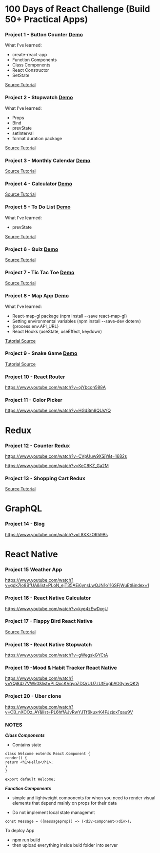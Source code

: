 
100 Days of React Challenge (Build 50+ Practical Apps)
==============
### Project 1 - Button Counter   [Demo](https://t2f9h.codesandbox.io/)

What I've learned:
- create-react-app
- Function Components
- Class Components
- React Constructor
- SetState

[Source Tutorial](https://www.youtube.com/watch?v=Drp3ufpfD_Y)


### Project 2 - Stopwatch  [Demo](https://6fr6p.codesandbox.io/)

What I've learned:
- Props
- Bind
- prevState
- setInterval
- format duration package

[Source Tutorial](https://www.youtube.com/watch?v=NAx76xx40jM&t=304s)


### Project 3 - Monthly Calendar [Demo](https://193rm.codesandbox.io/)

[Source Tutorial](https://www.youtube.com/watch?v=jjMmcQ-xV00&list=PL3jWqOE6WBddjqDLa56SeG2OA0qOB_Rco)


### Project 4 - Calculator [Demo](https://mzztr.csb.app/)

[Source Tutorial](https://www.youtube.com/watch?v=ZtU7Mhf9vN8&t=409s)
  

### Project 5 - To Do List [Demo](https://ri74q.csb.app/)

What I've learned:
- prevState

[Source Tutorial](https://www.youtube.com/watch?v=h5crrOsLbpk)


### Project 6 - Quiz [Demo](https://bhm6v.csb.app/)

[Source Tutorial](https://www.youtube.com/watch?v=aq-fCtg_gG4)


### Project 7 - Tic Tac Toe [Demo](https://jyy84.csb.app/)

[Source Tutorial](https://www.youtube.com/watch?v=wjTAhHSKuPg)

### Project 8 - Map App [Demo](https://7s9cd.csb.app)


What I've learned:
- React-map-gl package (npm install --save react-map-gl)
- Setting environmental variables (npm install --save-dev dotenv)
- {process.env.API_URL}
- React Hooks (useState, useEffect, keydown)

[Tutorial Source](https://www.youtube.com/watch?v=JJatzkPcmoI&t=29s)


### Project 9 - Snake Game [Demo](https://qch74.csb.app/)

[Tutorial Source](https://www.youtube.com/watch?v=-oOgsGP3t5o&t=4s)


### Project 10 - React Router

https://www.youtube.com/watch?v=ojYbcon588A




### Project 11 - Color Picker

https://www.youtube.com/watch?v=HGd3m9QUsYQ


Redux
======

### Project 12 - Counter Redux

https://www.youtube.com/watch?v=CVpUuw9XSjY&t=1682s

https://www.youtube.com/watch?v=KcC8KZ_Ga2M


### Project 13 - Shopping Cart Redux

[Source Tutorial]([https://www.youtube.com/watch?v=KLCnTjB0w_o](https://www.youtube.com/watch?v=KLCnTjB0w_o))


GraphQL
========

### Project 14 - Blog

https://www.youtube.com/watch?v=L8XXzOR59Bs



React Native
============

### Project 15 Weather App

https://www.youtube.com/watch?v=gdk7Io8BfUA&list=PLoN_ejT35AEi6ynsLwQJN1o116SFjWuEt&index=1


### Project 16 - React Native Calculator

https://www.youtube.com/watch?v=kye4zEwDxgU


### Project 17 - Flappy Bird React Native

[Source Tutorial](https://www.youtube.com/watch?v=qBGnfULn8W4)


### Project 18 - React Native Stopwatch

https://www.youtube.com/watch?v=gWegskGYCtA


### Project 19 -Mood & Habit Tracker React Native

https://www.youtube.com/watch?v=YQj84z7VWk0&list=PLQocKVqyqZDQrUU7zUfFogbAO0ynvQK2j

  
### Project 20 - Uber clone

https://www.youtube.com/watch?v=CB_nXOOz_AY&list=PL6hffAJvRwYJTf6kuxrK4PJzjoxTqau9V

  
### NOTES

***Class Components***

- Contains state

```
class Welcome extends React.Component {
render() {
return <h1>Hello</h1>;
}
}

export default Welcome;
```

***Function Components***

- simple and lightweight components for when you need to render visual elements that depend mainly on props for their data

- Do not implement local state managemnt


```
const Message = ({messageprop}) => (<div>Component</div>);
```

To deploy App
- npm run build
- then upload everything inside buld folder into server
